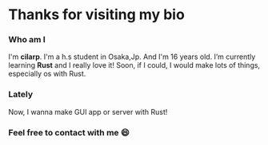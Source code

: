 # Thanks for visiting my bio
### Who am I
I'm __cilarp__.
I'm a h.s student in Osaka,Jp.
And I'm 16 years old.
I’m currently learning __Rust__ and I really love it! Soon, if I could, I would make lots of things, especially os with Rust.

### Lately
Now, I wanna make GUI app or server with Rust!

### Feel free to contact with me 😄

<!--
**cilarp/cilarp** is a ✨ _special_ ✨ repository because its `README.md` (this file) appears on your GitHub profile.

Here are some ideas to get you started:

- 🔭 I’m currently working on ...
- 🌱 I’m currently learning ...
- 👯 I’m looking to collaborate on ...
- 🤔 I’m looking for help with ...
- 💬 Ask me about ...
- 📫 How to reach me: ...
- 😄 Pronouns: ...
- ⚡ Fun fact: ...
-->
